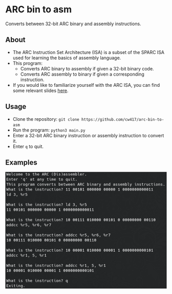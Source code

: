# ARC bin to asm

Converts between 32-bit ARC binary and assembly instructions.

## About

* The ARC Instruction Set Architecture (ISA) is a subset of the SPARC ISA used for learning the basics of assembly language.
* This program:
  * Converts ARC binary to assembly if given a 32-bit binary code.
  * Converts ARC assembly to binary if given a corresponding instruction.
* If you would like to familiarize yourself with the ARC ISA, you can find some relevant slides [here](http://www.math.uaa.alaska.edu/~afkjm/cs221/handouts/ISA.pdf).

## Usage

* Clone the repository: `git clone https://github.com/cw417/arc-bin-to-asm`
* Run the program: `python3 main.py`
* Enter a 32-bit ARC binary instruction or assembly instruction to convert it.
* Enter `q` to quit.

## Examples

![Example 1](images/ex-1.png)

